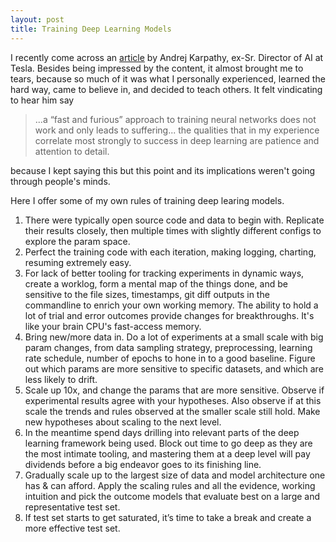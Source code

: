 ```yaml
---
layout: post
title: Training Deep Learning Models
---
```


I recently come across an [article](https://karpathy.github.io/2019/04/25/recipe/) by Andrej Karpathy, ex-Sr. Director of AI at Tesla. Besides being impressed by the content, it almost brought me to tears, because so much of it was what I personally experienced, learned the hard way, came to believe in, and decided to teach others. It felt vindicating to hear him say

> ...a “fast and furious” approach to training neural networks does not work and only leads to suffering... the qualities that in my experience correlate most strongly to success in deep learning are patience and attention to detail.

because I kept saying this but this point and its implications weren't going through people's minds.

Here I offer some of my own rules of training deep learing models.

1. There were typically open source code and data to begin with. Replicate their results closely, then multiple times with slightly different configs to explore the param space.
2. Perfect the training code with each iteration, making logging, charting, resuming extremely easy.
3. For lack of better tooling for tracking experiments in dynamic ways, create a worklog, form a mental map of the things done, and be sensitive to the file sizes, timestamps, git diff outputs in the commandline to enrich your own working memory. The ability to hold a lot of trial and error outcomes provide changes for breakthroughs. It's like your brain CPU's fast-access memory.
4. Bring new/more data in. Do a lot of experiments at a small scale with big param changes, from data sampling strategy, preprocessing, learning rate schedule, number of epochs to hone in to a good baseline. Figure out which params are more sensitive to specific datasets, and which are less likely to drift.
5. Scale up 10x, and change the params that are more sensitive. Observe if experimental results agree with your hypotheses. Also observe if at this scale the trends and rules observed at the smaller scale still hold. Make new hypotheses about scaling to the next level.
6. In the meantime spend days drilling into relevant parts of the deep learning framework being used. Block out time to go deep as they are the most intimate tooling, and mastering them at a deep level will pay dividends before a big endeavor goes to its finishing line.
7. Gradually scale up to the largest size of data and model architecture one has & can afford. Apply the scaling rules and all the evidence, working intuition and pick the outcome models that evaluate best on a large and representative test set.
8. If test set starts to get saturated, it’s time to take a break and create a more effective test set.
